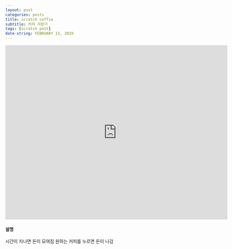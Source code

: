 ```yaml
---
layout: post
categories: posts
title: scratch coffie
subtitle: 커피 자판기
tags: [scratch post]
date-string: FEBRUARY 15, 2019
---
```


<iframe src="https://jamesbmadden.github.io/scratch-silicon/#391103142" allowtransparency="true" width="700" height="550" frameborder="0" scrolling="no" allowfullscreen></iframe>

#### 설명

시간이 지나면 돈이 모여짐
원하는 커피를 누르면 돈이 나감
